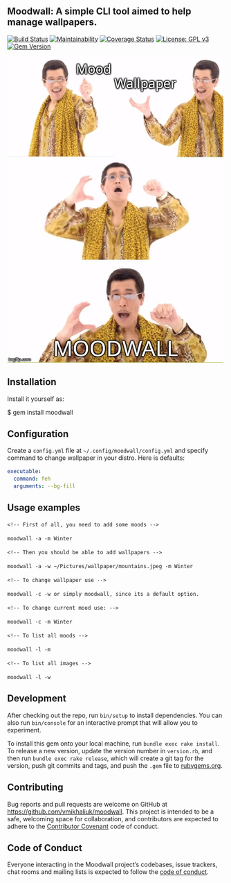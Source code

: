 ## Moodwall: A simple CLI tool aimed to help manage wallpapers.

[![Build Status](https://travis-ci.org/vmikhaliuk/moodwall.svg?branch=master)](https://travis-ci.org/vmikhaliuk/moodwall)
[![Maintainability](https://api.codeclimate.com/v1/badges/ad73e69778bb4b5dcbdb/maintainability)](https://codeclimate.com/github/vmikhaliuk/moodwall/maintainability)
[![Coverage Status](https://coveralls.io/repos/github/vmikhaliuk/moodwall/badge.svg?branch=master)](https://coveralls.io/github/vmikhaliuk/moodwall?branch=master)
[![License: GPL v3](https://img.shields.io/badge/License-GPL%20v3-blue.svg)](http://www.gnu.org/licenses/gpl-3.0)
[![Gem Version](https://badge.fury.io/rb/moodwall.svg)](https://badge.fury.io/rb/moodwall)

![Alt text](assets/meme.jpg?raw=true)

## Installation

Install it yourself as:

$ gem install moodwall

## Configuration

Create a `config.yml` file at `~/.config/moodwall/config.yml` and specify
command to change wallpaper in your distro. Here is defaults:

``` yaml
executable:
  command: feh
  arguments: --bg-fill
```

## Usage examples

``` shell
<!-- First of all, you need to add some moods -->

moodwall -a -m Winter

<!-- Then you should be able to add wallpapers -->

moodwall -a -w ~/Pictures/wallpaper/mountains.jpeg -m Winter

<!-- To change wallpaper use -->

moodwall -c -w or simply moodwall, since its a default option.

<!-- To change current mood use: -->

moodwall -c -m Winter

<!-- To list all moods -->

moodwall -l -m

<!-- To list all images -->

moodwall -l -w
```



## Development

After checking out the repo, run `bin/setup` to install dependencies. You can also run `bin/console` for an interactive prompt that will allow you to experiment.

To install this gem onto your local machine, run `bundle exec rake install`. To release a new version, update the version number in `version.rb`, and then run `bundle exec rake release`, which will create a git tag for the version, push git commits and tags, and push the `.gem` file to [rubygems.org](https://rubygems.org).

## Contributing

Bug reports and pull requests are welcome on GitHub at https://github.com/vmikhaliuk/moodwall. This project is intended to be a safe, welcoming space for collaboration, and contributors are expected to adhere to the [Contributor Covenant](http://contributor-covenant.org) code of conduct.

## Code of Conduct

Everyone interacting in the Moodwall project’s codebases, issue trackers, chat rooms and mailing lists is expected to follow the [code of conduct](https://github.com/vmikhaliuk/moodwall/blob/master/CODE_OF_CONDUCT.md).
